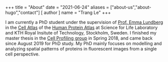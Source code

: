 +++
title = "About"
date = "2021-06-24"
aliases = ["about-us","about-hugo","contact"]
[ author ]
  name = "Trang Le"
+++

I am currently a PhD student under the supervision of [Prof. Emma Lundberg](https://se.linkedin.com/in/emma-lundberg-70a87b25) in the [Cell Atlas](https://www.proteinatlas.org/humanproteome/cell) of the [Human Protein Atlas](https://www.proteinatlas.org/) at Science for Life Laboratory and KTH Royal Insitute of Technology, Stockholm, Sweden. I finished my master thesis in the [Cell Profiling group](https://cellprofiling.org/) in Spring 2018, and came back since August 2019 for PhD study. My PhD mainly  focuses on modelling and analyzing spatial patterns of proteins in fluorescent images from a single cell perspective.

